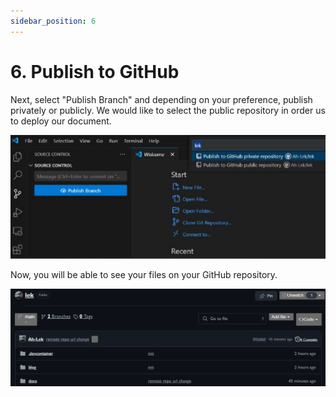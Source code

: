 ```yaml
---
sidebar_position: 6
---
```


# 6.  Publish to GitHub

Next, select "Publish Branch" and depending on your preference, publish privately or publicly. We would like to select the public repository in order us to deploy our document.

![alt text](image-5.png)

Now, you will be able to see your files on your GitHub repository.

![alt text](image-6.png)